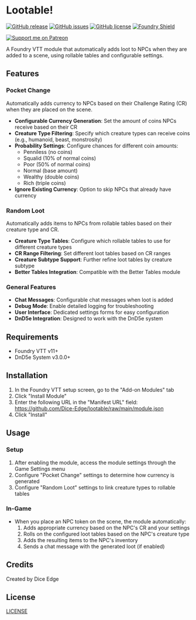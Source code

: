 # Lootable!

[![GitHub release](https://img.shields.io/github/release/Dice-Edge/lootable.svg)](https://GitHub.com/Dice-Edge/lootable/releases/)
[![GitHub issues](https://img.shields.io/github/issues/Dice-Edge/lootable.svg)](https://GitHub.com/Dice-Edge/lootable/issues/)
[![GitHub license](https://img.shields.io/github/license/Dice-Edge/lootable.svg)](https://github.com/Dice-Edge/lootable/blob/main/LICENSE)
[![Foundry Shield](https://img.shields.io/badge/Foundry-v12-informational)](https://foundryvtt.com)

[![Support me on Patreon](https://img.shields.io/badge/Support%20me%20on-Patreon-orange?style=for-the-badge&logo=patreon)](https://www.patreon.com/diceedge)

A Foundry VTT module that automatically adds loot to NPCs when they are added to a scene, using rollable tables and configurable settings.

## Features

### Pocket Change
Automatically adds currency to NPCs based on their Challenge Rating (CR) when they are placed on the scene.

- **Configurable Currency Generation**: Set the amount of coins NPCs receive based on their CR
- **Creature Type Filtering**: Specify which creature types can receive coins (e.g., humanoid, beast, monstrosity)
- **Probability Settings**: Configure chances for different coin amounts:
  - Penniless (no coins)
  - Squalid (10% of normal coins)
  - Poor (50% of normal coins)
  - Normal (base amount)
  - Wealthy (double coins)
  - Rich (triple coins)
- **Ignore Existing Currency**: Option to skip NPCs that already have currency

### Random Loot
Automatically adds items to NPCs from rollable tables based on their creature type and CR.

- **Creature Type Tables**: Configure which rollable tables to use for different creature types
- **CR Range Filtering**: Set different loot tables based on CR ranges
- **Creature Subtype Support**: Further refine loot tables by creature subtype
- **Better Tables Integration**: Compatible with the Better Tables module

### General Features
- **Chat Messages**: Configurable chat messages when loot is added
- **Debug Mode**: Enable detailed logging for troubleshooting
- **User Interface**: Dedicated settings forms for easy configuration
- **DnD5e Integration**: Designed to work with the DnD5e system

## Requirements
- Foundry VTT v11+
- DnD5e System v3.0.0+

## Installation
1. In the Foundry VTT setup screen, go to the "Add-on Modules" tab
2. Click "Install Module"
3. Enter the following URL in the "Manifest URL" field: https://github.com/Dice-Edge/lootable/raw/main/module.json
4. Click "Install"

## Usage

### Setup
1. After enabling the module, access the module settings through the Game Settings menu
2. Configure "Pocket Change" settings to determine how currency is generated
3. Configure "Random Loot" settings to link creature types to rollable tables

### In-Game
- When you place an NPC token on the scene, the module automatically:
  1. Adds appropriate currency based on the NPC's CR and your settings
  2. Rolls on the configured loot tables based on the NPC's creature type
  3. Adds the resulting items to the NPC's inventory
  4. Sends a chat message with the generated loot (if enabled)

## Credits
Created by Dice Edge

## License
[LICENSE](LICENSE) 
